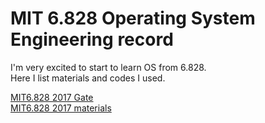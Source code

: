 # MIT 6.828 Operating System Engineering record

I'm very excited to start to learn OS from 6.828.  
Here I list materials and codes I used.


[MIT6.828 2017 Gate](https://pdos.csail.mit.edu/6.828/2017/schedule.html)  
[MIT6.828 2017 materials](https://pdos.csail.mit.edu/6.828/2017/reference.html)

